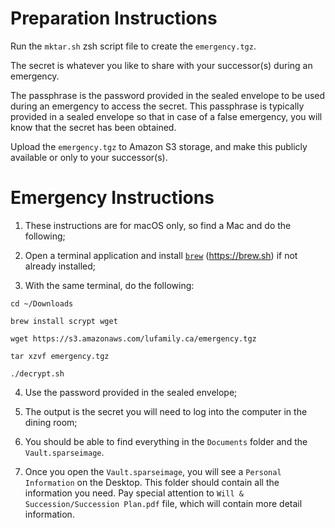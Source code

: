 # Preparation Instructions

Run the `mktar.sh` zsh script file to create the `emergency.tgz`.

The secret is whatever you like to share with your successor(s) during an emergency.

The passphrase is the password provided in the sealed envelope to be used during an emergency to access the secret. This passphrase is typically provided in a sealed envelope so that in case of a false emergency, you will know that the secret has been obtained.

Upload the `emergency.tgz` to Amazon S3 storage, and make this publicly available or only to your successor(s).

# Emergency Instructions

1. These instructions are for macOS only, so find a Mac and do the following;

1. Open a terminal application and install <a href="https://brew.sh" target="_blank">`brew`</a> (https://brew.sh) if not already installed;

1. With the same terminal, do the following:

```code
cd ~/Downloads

brew install scrypt wget

wget https://s3.amazonaws.com/lufamily.ca/emergency.tgz

tar xzvf emergency.tgz

./decrypt.sh
```

4. Use the password provided in the sealed envelope;

6. The output is the secret you will need to log into the computer in the dining room;

7. You should be able to find everything in the `Documents` folder and the `Vault.sparseimage`.

8. Once you open the `Vault.sparseimage`, you will see a `Personal Information` on the Desktop. This folder should contain all the information you need. Pay special attention to `Will & Succession/Succession Plan.pdf` file, which will contain more detail information. 
